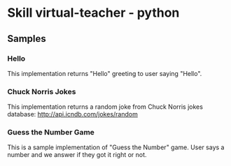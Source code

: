 # Skill virtual-teacher - python

## Samples

### Hello

This implementation returns "Hello" greeting to user saying "Hello". 

### Chuck Norris Jokes

This implementation returns a random joke from Chuck Norris jokes database: http://api.icndb.com/jokes/random

### Guess the Number Game

This is a sample implementation of "Guess the Number" game. User says a number and we answer if they got it right or not.
